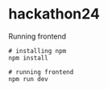 # hackathon24

Running frontend
```
# installing npm
npm install

# running frontend
npm run dev
```